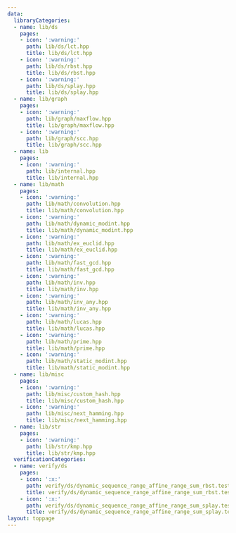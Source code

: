 ```yaml
---
data:
  libraryCategories:
  - name: lib/ds
    pages:
    - icon: ':warning:'
      path: lib/ds/lct.hpp
      title: lib/ds/lct.hpp
    - icon: ':warning:'
      path: lib/ds/rbst.hpp
      title: lib/ds/rbst.hpp
    - icon: ':warning:'
      path: lib/ds/splay.hpp
      title: lib/ds/splay.hpp
  - name: lib/graph
    pages:
    - icon: ':warning:'
      path: lib/graph/maxflow.hpp
      title: lib/graph/maxflow.hpp
    - icon: ':warning:'
      path: lib/graph/scc.hpp
      title: lib/graph/scc.hpp
  - name: lib
    pages:
    - icon: ':warning:'
      path: lib/internal.hpp
      title: lib/internal.hpp
  - name: lib/math
    pages:
    - icon: ':warning:'
      path: lib/math/convolution.hpp
      title: lib/math/convolution.hpp
    - icon: ':warning:'
      path: lib/math/dynamic_modint.hpp
      title: lib/math/dynamic_modint.hpp
    - icon: ':warning:'
      path: lib/math/ex_euclid.hpp
      title: lib/math/ex_euclid.hpp
    - icon: ':warning:'
      path: lib/math/fast_gcd.hpp
      title: lib/math/fast_gcd.hpp
    - icon: ':warning:'
      path: lib/math/inv.hpp
      title: lib/math/inv.hpp
    - icon: ':warning:'
      path: lib/math/inv_any.hpp
      title: lib/math/inv_any.hpp
    - icon: ':warning:'
      path: lib/math/lucas.hpp
      title: lib/math/lucas.hpp
    - icon: ':warning:'
      path: lib/math/prime.hpp
      title: lib/math/prime.hpp
    - icon: ':warning:'
      path: lib/math/static_modint.hpp
      title: lib/math/static_modint.hpp
  - name: lib/misc
    pages:
    - icon: ':warning:'
      path: lib/misc/custom_hash.hpp
      title: lib/misc/custom_hash.hpp
    - icon: ':warning:'
      path: lib/misc/next_hamming.hpp
      title: lib/misc/next_hamming.hpp
  - name: lib/str
    pages:
    - icon: ':warning:'
      path: lib/str/kmp.hpp
      title: lib/str/kmp.hpp
  verificationCategories:
  - name: verify/ds
    pages:
    - icon: ':x:'
      path: verify/ds/dynamic_sequence_range_affine_range_sum_rbst.test.cpp
      title: verify/ds/dynamic_sequence_range_affine_range_sum_rbst.test.cpp
    - icon: ':x:'
      path: verify/ds/dynamic_sequence_range_affine_range_sum_splay.test.cpp
      title: verify/ds/dynamic_sequence_range_affine_range_sum_splay.test.cpp
layout: toppage
---
```


